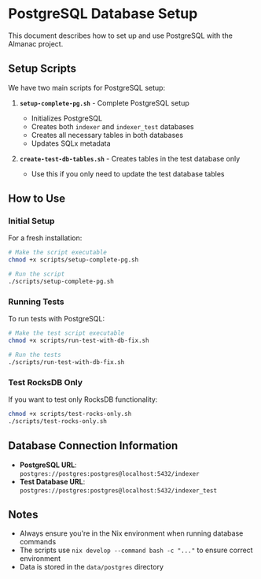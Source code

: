 # PostgreSQL Database Setup

This document describes how to set up and use PostgreSQL with the Almanac project.

## Setup Scripts

We have two main scripts for PostgreSQL setup:

1. **`setup-complete-pg.sh`** - Complete PostgreSQL setup
   - Initializes PostgreSQL
   - Creates both `indexer` and `indexer_test` databases
   - Creates all necessary tables in both databases
   - Updates SQLx metadata

2. **`create-test-db-tables.sh`** - Creates tables in the test database only
   - Use this if you only need to update the test database tables

## How to Use

### Initial Setup

For a fresh installation:

```bash
# Make the script executable
chmod +x scripts/setup-complete-pg.sh

# Run the script
./scripts/setup-complete-pg.sh
```

### Running Tests

To run tests with PostgreSQL:

```bash
# Make the test script executable
chmod +x scripts/run-test-with-db-fix.sh

# Run the tests
./scripts/run-test-with-db-fix.sh
```

### Test RocksDB Only

If you want to test only RocksDB functionality:

```bash
chmod +x scripts/test-rocks-only.sh
./scripts/test-rocks-only.sh
```

## Database Connection Information

- **PostgreSQL URL**: `postgres://postgres:postgres@localhost:5432/indexer`
- **Test Database URL**: `postgres://postgres:postgres@localhost:5432/indexer_test`

## Notes

- Always ensure you're in the Nix environment when running database commands
- The scripts use `nix develop --command bash -c "..."` to ensure correct environment
- Data is stored in the `data/postgres` directory 